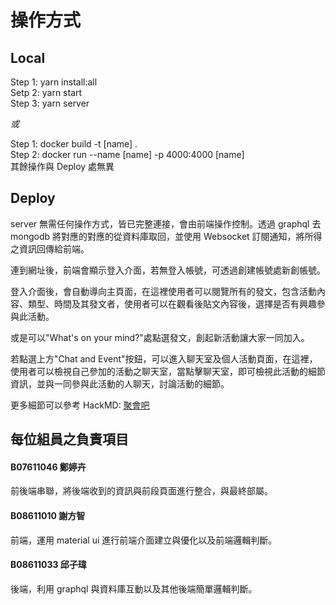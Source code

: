 # 操作方式

## Local

Step 1: yarn install:all  
Setp 2: yarn start  
Step 3: yarn server

_或_

Step 1: docker build -t [name] .  
Step 2: docker run --name [name] -p 4000:4000 [name]  
其餘操作與 Deploy 處無異

## Deploy

server 無需任何操作方式，皆已完整連接，會由前端操作控制。透過 graphql 去 mongodb 將對應的對應的從資料庫取回，並使用 Websocket 訂閱通知，將所得之資訊回傳給前端。

連到網址後，前端會顯示登入介面，若無登入帳號，可透過創建帳號處新創帳號。

登入介面後，會自動導向主頁面，在這裡使用者可以閱覽所有的發文，包含活動內容、類型、時間及其發文者，使用者可以在觀看後貼文內容後，選擇是否有興趣參與此活動。

或是可以"What's on your mind?"處點選發文，創起新活動讓大家一同加入。

若點選上方"Chat and Event"按鈕，可以進入聊天室及個人活動頁面，在這裡，使用者可以檢視自己參加的活動之聊天室，當點擊聊天室，即可檢視此活動的細節資訊，並與一同參與此活動的人聊天，討論活動的細節。

更多細節可以參考 HackMD: [聚會吧](https://hackmd.io/@DVCmcNLyR3yTBuTONeC_Tw/Group6/edit)

## 每位組員之負責項目

#### **B07611046 鄭婷卉**

前後端串聯，將後端收到的資訊與前段頁面進行整合，與最終部屬。

#### **B08611010 謝方智**

前端，運用 material ui 進行前端介面建立與優化以及前端邏輯判斷。

#### **B08611033 邱子瑋**

後端，利用 graphql 與資料庫互動以及其他後端簡單邏輯判斷。
